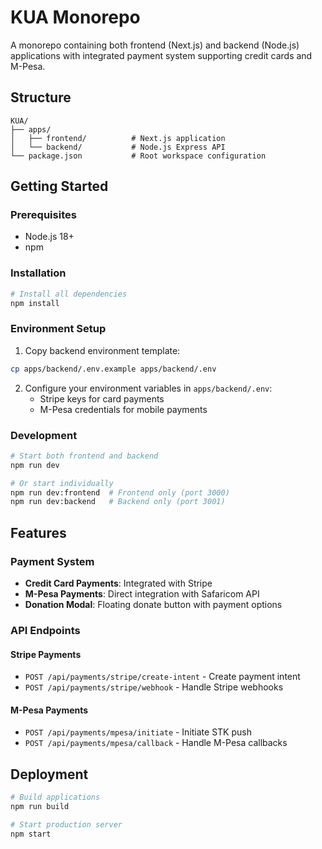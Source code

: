 # KUA Monorepo

A monorepo containing both frontend (Next.js) and backend (Node.js) applications with integrated payment system supporting credit cards and M-Pesa.

## Structure

```
KUA/
├── apps/
│   ├── frontend/          # Next.js application
│   └── backend/           # Node.js Express API
└── package.json           # Root workspace configuration
```

## Getting Started

### Prerequisites
- Node.js 18+
- npm

### Installation

```bash
# Install all dependencies
npm install
```

### Environment Setup

1. Copy backend environment template:
```bash
cp apps/backend/.env.example apps/backend/.env
```

2. Configure your environment variables in `apps/backend/.env`:
   - Stripe keys for card payments
   - M-Pesa credentials for mobile payments

### Development

```bash
# Start both frontend and backend
npm run dev

# Or start individually
npm run dev:frontend  # Frontend only (port 3000)
npm run dev:backend   # Backend only (port 3001)
```

## Features

### Payment System
- **Credit Card Payments**: Integrated with Stripe
- **M-Pesa Payments**: Direct integration with Safaricom API
- **Donation Modal**: Floating donate button with payment options

### API Endpoints

#### Stripe Payments
- `POST /api/payments/stripe/create-intent` - Create payment intent
- `POST /api/payments/stripe/webhook` - Handle Stripe webhooks

#### M-Pesa Payments  
- `POST /api/payments/mpesa/initiate` - Initiate STK push
- `POST /api/payments/mpesa/callback` - Handle M-Pesa callbacks

## Deployment

```bash
# Build applications
npm run build

# Start production server
npm start
```
